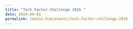 ```yaml
---
title: "Tech Factor Challenge 2016 "
date: 2016-09-01
permalink: /media-hub/events/tech-factor-challenge-2016
---
```

